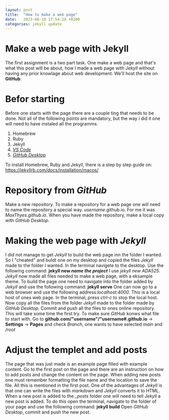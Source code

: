 ```yaml
---
layout: post
title:  "How to make a web page"
date:   2023-08-10 17:54:28 +0200
categories: jekyll update
---
```

# Make a web page with Jekyll
The first assignment is a two part task. One make a web page and that's what this post will be about, how I made a web page with *Jekyll* without having any prior knowlage about web development. We'll host the site on **GitHub**. 
 
# Befor starting
Before one starts with the page there are a couple ting that needs to be done. Not all of the  following points are mandatory, but the way i did it one will need to have instaled all the programms.
1. Homebrew
2. Ruby
3. Jekyll
4. *[VS Code](https://code.visualstudio.com/download)*
5. *[GitHub Desktop](https://desktop.github.com)*

To install Homebrew, Ruby and Jekyll, there is a step by step guide on: 
<https://jekyllrb.com/docs/installation/macos/>

# Repository from *GitHub*
Make a new repository. To make a repository for a web page one will need to name the repository a special way. *username*.github.io. For me it was *MaxThyes.github.io*. When you have made the repository, make a local copy with *GitHub Desktop*.

# Making the web page with *Jekyll*
I did not manage to get *Jekyll* to build the web page inn the folder I wanted. So I "cheated" and buldt one on my desktop and copied the files *Jekyll* made to the folder I wanted.
In the terminal navigete to the desktop. Use the following command:
**jekyll new *name the project***
I use *jekyll new ADA525*. *Jekyll* now made all files needed to make a web page, with a eksample theme. To build the page one need to navigate into the folder added by *Jekyll* and use the following command:
**jekyll serve**
One can now go to a web browser and use the following address:*localhost:4000*. This is a local host of ones web page.
In the terminal, press *ctrl-c* to stop the local host.
Now copy all the files from the folder *Jekyll* made to the folder made by *GitHub Desktop*. Commit and push all the files to ones online repository. This will take some time the first try. To make sure *GitHub* konws what file to start with. Go to **github.com/"username"/"username#.github.io** -> **Settings** -> **Pages** and check *Branch*, one wants to have selected *main* and */root*

# Adjust the templet and add posts
The page that was just made is an example page filled with example content. Go to the first post on the page and there are an instruction on how to add posts and change the content on the page. When adding new posts one must remember formatting the file name and the location to save the file. All this is mentioned in the first post. One of the advantages of *Jekyll* is that one can write the files with *markdown* and *Jekyll* converts it to HTML. When a new post is added to the *_posts* folder one will need to tell *Jekyll* a new post is added. To do this open the terminal, navigate to the folder of your page and use the following command:
**jekyll build**
Open *GItHub Desktop*, commit and push the new post.